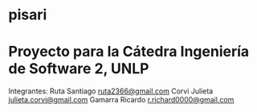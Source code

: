 pisari
======

Proyecto para la Cátedra Ingeniería de Software 2, UNLP
======
Integrantes: 
Ruta Santiago     ruta2366@gmail.com
Corvi Julieta     julieta.corvi@gmail.com
Gamarra Ricardo   r.richard0000@gmail.com

